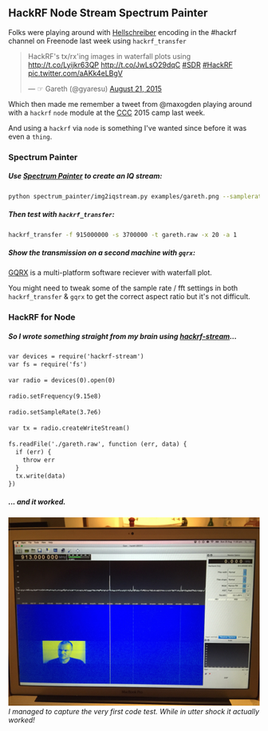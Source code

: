 ## HackRF Node Stream Spectrum Painter

Folks were playing around with [Hellschreiber](https://en.wikipedia.org/wiki/Hellschreiber) encoding in the #hackrf channel on Freenode last week using `hackrf_transfer`

<blockquote class="twitter-tweet" data-partner="tweetdeck"><p lang="en" dir="ltr">HackRF&#39;s tx/rx&#39;ing images in waterfall plots using <a href="http://t.co/Lyijkr63QP">http://t.co/Lyijkr63QP</a> <a href="http://t.co/JwLsO29dqC">http://t.co/JwLsO29dqC</a> <a href="https://twitter.com/hashtag/SDR?src=hash">#SDR</a> <a href="https://twitter.com/hashtag/HackRF?src=hash">#HackRF</a> <a href="http://t.co/aAKk4eLBgV">pic.twitter.com/aAKk4eLBgV</a></p>&mdash; ☞ Gareth (@gyaresu) <a href="https://twitter.com/gyaresu/status/634796029859131396">August 21, 2015</a></blockquote>
<script async src="//platform.twitter.com/widgets.js" charset="utf-8"></script>


Which then made me remember a tweet from @maxogden playing around with a `hackrf` `node` module at the [CCC](https://www.ccc.de/en/) 2015 camp last week.

And using a `hackrf` via `node` is something I've wanted since before it was even a `thing`.

### Spectrum Painter 

##### Use [Spectrum Painter](https://github.com/polygon/spectrum_painter) to create an IQ stream:

```bash
python spectrum_painter/img2iqstream.py examples/gareth.png --samplerate 8000000 --format hackrf > gareth.raw
```

##### Then test with `hackrf_transfer`: 
```bash
hackrf_transfer -f 915000000 -s 3700000 -t gareth.raw -x 20 -a 1
```

##### Show the transmission on a second machine with `gqrx`:
[GQRX](http://gqrx.dk) is a multi-platform software reciever with waterfall plot.

You might need to tweak some of the sample rate / fft settings in both `hackrf_transfer` & `gqrx` to get the correct aspect ratio but it's not difficult.

### HackRF for Node

##### So I wrote something straight from my brain using [hackrf-stream](https://github.com/mappum/hackrf-stream)...


```node
var devices = require('hackrf-stream')
var fs = require('fs')

var radio = devices(0).open(0)

radio.setFrequency(9.15e8)

radio.setSampleRate(3.7e6)

var tx = radio.createWriteStream()

fs.readFile('./gareth.raw', function (err, data) {
  if (err) {
    throw err
  }
  tx.write(data)
})
```
##### ... and it worked.

![First test](./gareth-hackrf-node-success.jpg)
_I managed to capture the very first code test. While in utter shock it actually worked!_
